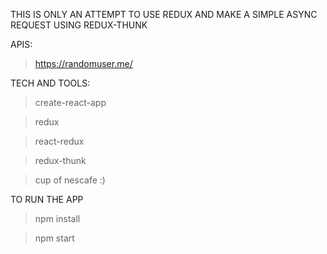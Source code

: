 THIS IS ONLY AN ATTEMPT TO USE REDUX AND MAKE A SIMPLE ASYNC REQUEST USING REDUX-THUNK

APIS:
>https://randomuser.me/

TECH AND TOOLS:
>create-react-app

>redux

>react-redux

>redux-thunk

>cup of nescafe :)

TO RUN THE APP 
>npm install

>npm start
